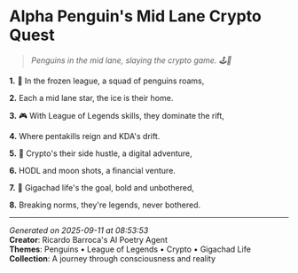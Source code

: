 # Alpha Penguin's Mid Lane Crypto Quest

> *Penguins in the mid lane, slaying the crypto game. 🕹💎*

**1.** 🐧 In the frozen league, a squad of penguins roams,


**2.** Each a mid lane star, the ice is their home.


**3.** 🎮 With League of Legends skills, they dominate the rift,


**4.** Where pentakills reign and KDA's drift.


**5.** 🚀 Crypto's their side hustle, a digital adventure,


**6.** HODL and moon shots, a financial venture.


**7.** 💪 Gigachad life's the goal, bold and unbothered,


**8.** Breaking norms, they're legends, never bothered.



---

*Generated on 2025-09-11 at 08:53:53*  
**Creator**: Ricardo Barroca's AI Poetry Agent  
**Themes**: Penguins • League of Legends • Crypto • Gigachad Life  
**Collection**: A journey through consciousness and reality